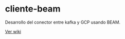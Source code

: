 # cliente-beam
Desarrollo del conector entre kafka y GCP usando BEAM.

[Ver wiki](https://github.com/felixdiez/cliente-beam/wiki)
